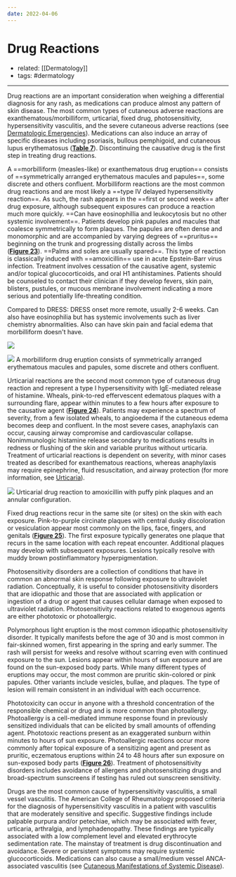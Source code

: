 ```yaml
---
date: 2022-04-06
---
```


# Drug Reactions

- related: [[Dermatology]]
- tags: #dermatology
---

Drug reactions are an important consideration when weighing a differential diagnosis for any rash, as medications can produce almost any pattern of skin disease. The most common types of cutaneous adverse reactions are exanthematous/morbilliform, urticarial, fixed drug, photosensitivity, hypersensitivity vasculitis, and the severe cutaneous adverse reactions (see [Dermatologic Emergencies](https://mksap18.acponline.org/app/topics/dm/mk18_a_dm_s16/mk18_a_dm_s16_4)). Medications can also induce an array of specific diseases including psoriasis, bullous pemphigoid, and cutaneous lupus erythematosus (**[Table 7](https://mksap18.acponline.org/app/topics/dm/tables/mk18_a_dm_t07)**). Discontinuing the causative drug is the first step in treating drug reactions.

<!-- morbilliform drug eruption sx, compared to DRESS -->

A ==morbilliform (measles-like) or exanthematous drug eruption== consists of ==symmetrically arranged erythematous macules and papules==, some discrete and others confluent. Morbilliform reactions are the most common drug reactions and are most likely a ==type IV delayed hypersensitivity reaction==. As such, the rash appears in the ==first or second week== after drug exposure, although subsequent exposures can produce a reaction much more quickly. ==Can have eosinophillia and leukocytosis but no other systemic involvement==. Patients develop pink papules and macules that coalesce symmetrically to form plaques. The papules are often dense and monomorphic and are accompanied by varying degrees of ==pruritus== beginning on the trunk and progressing distally across the limbs (**[Figure 23](https://mksap18.acponline.org/app/topics/dm/figures/mk18_a_dm_f23)**). ==Palms and soles are usually spared==. This type of reaction is classically induced with ==amoxicillin== use in acute Epstein-Barr virus infection. Treatment involves cessation of the causative agent, systemic and/or topical glucocorticoids, and oral H1 antihistamines. Patients should be counseled to contact their clinician if they develop fevers, skin pain, blisters, pustules, or mucous membrane involvement indicating a more serious and potentially life-threating condition.

Compared to DRESS: DRESS onset more remote, usually 2-6 weeks. Can also have eosinophilia but has systemic involvements such as liver chemistry abnormalities. Also can have skin pain and facial edema that morbilliform doesn't have.

![](https://photos.thisispiggy.com/file/wikiFiles/20220411091447.png)

![](https://photos.thisispiggy.com/file/wikiFiles/20220411091525.png)
A morbilliform drug eruption consists of symmetrically arranged erythematous macules and papules, some discrete and others confluent.

<!-- ignore -->

Urticarial reactions are the second most common type of cutaneous drug reaction and represent a type I hypersensitivity with IgE-mediated release of histamine. Wheals, pink-to-red effervescent edematous plaques with a surrounding flare, appear within minutes to a few hours after exposure to the causative agent (**[Figure 24](https://mksap18.acponline.org/app/topics/dm/figures/mk18_a_dm_f24)**). Patients may experience a spectrum of severity, from a few isolated wheals, to angioedema if the cutaneous edema becomes deep and confluent. In the most severe cases, anaphylaxis can occur, causing airway compromise and cardiovascular collapse. Nonimmunologic histamine release secondary to medications results in redness or flushing of the skin and variable pruritus without urticaria. Treatment of urticarial reactions is dependent on severity, with minor cases treated as described for exanthematous reactions, whereas anaphylaxis may require epinephrine, fluid resuscitation, and airway protection (for more information, see [Urticaria](https://mksap18.acponline.org/app/topics/dm/mk18_a_dm_s13)).

![](https://photos.thisispiggy.com/file/wikiFiles/20220411091605.png)
Urticarial drug reaction to amoxicillin with puffy pink plaques and an annular configuration.

Fixed drug reactions recur in the same site (or sites) on the skin with each exposure. Pink-to-purple circinate plaques with central dusky discoloration or vesiculation appear most commonly on the lips, face, fingers, and genitals (**[Figure 25](https://mksap18.acponline.org/app/topics/dm/figures/mk18_a_dm_f25)**). The first exposure typically generates one plaque that recurs in the same location with each repeat encounter. Additional plaques may develop with subsequent exposures. Lesions typically resolve with muddy brown postinflammatory hyperpigmentation.

Photosensitivity disorders are a collection of conditions that have in common an abnormal skin response following exposure to ultraviolet radiation. Conceptually, it is useful to consider photosensitivity disorders that are idiopathic and those that are associated with application or ingestion of a drug or agent that causes cellular damage when exposed to ultraviolet radiation. Photosensitivity reactions related to exogenous agents are either phototoxic or photoallergic.

Polymorphous light eruption is the most common idiopathic photosensitivity disorder. It typically manifests before the age of 30 and is most common in fair-skinned women, first appearing in the spring and early summer. The rash will persist for weeks and resolve without scarring even with continued exposure to the sun. Lesions appear within hours of sun exposure and are found on the sun-exposed body parts. While many different types of eruptions may occur, the most common are pruritic skin-colored or pink papules. Other variants include vesicles, bullae, and plaques. The type of lesion will remain consistent in an individual with each occurrence.

Phototoxicity can occur in anyone with a threshold concentration of the responsible chemical or drug and is more common than photoallergy. Photoallergy is a cell-mediated immune response found in previously sensitized individuals that can be elicited by small amounts of offending agent. Phototoxic reactions present as an exaggerated sunburn within minutes to hours of sun exposure. Photoallergic reactions occur more commonly after topical exposure of a sensitizing agent and present as pruritic, eczematous eruptions within 24 to 48 hours after sun exposure on sun-exposed body parts (**[Figure 26](https://mksap18.acponline.org/app/topics/dm/figures/mk18_a_dm_f26)**). Treatment of photosensitivity disorders includes avoidance of allergens and photosensitizing drugs and broad-spectrum sunscreens if testing has ruled out sunscreen sensitivity.

Drugs are the most common cause of hypersensitivity vasculitis, a small vessel vasculitis. The American College of Rheumatology proposed criteria for the diagnosis of hypersensitivity vasculitis in a patient with vasculitis that are moderately sensitive and specific. Suggestive findings include palpable purpura and/or petechiae, which may be associated with fever, urticaria, arthralgia, and lymphadenopathy. These findings are typically associated with a low complement level and elevated erythrocyte sedimentation rate. The mainstay of treatment is drug discontinuation and avoidance. Severe or persistent symptoms may require systemic glucocorticoids. Medications can also cause a small/medium vessel ANCA-associated vasculitis (see [Cutaneous Manifestations of Systemic Disease](https://mksap18.acponline.org/app/topics/dm/mk18_a_dm_s15/mk18_a_dm_s15_1_5)).
